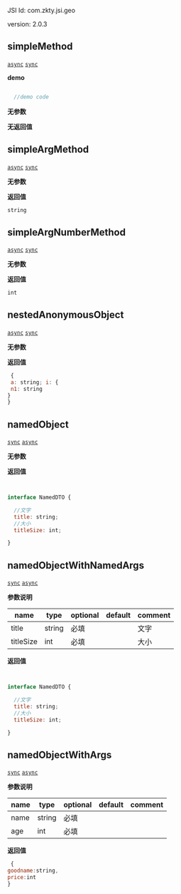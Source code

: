 

JSI Id: com.zkty.jsi.geo

version: 2.0.3



## simpleMethod
[`async`](/docs/modules/模块-规范?id=jsi-调用) [`sync`](/docs/modules/模块-规范?id=jsi-调用)


**demo**
``` js

  //demo code

``` 

**无参数**

**无返回值**



## simpleArgMethod
[`async`](/docs/modules/模块-规范?id=jsi-调用) [`sync`](/docs/modules/模块-规范?id=jsi-调用)



**无参数**

**返回值**
``` js
string
``` 



## simpleArgNumberMethod
[`async`](/docs/modules/模块-规范?id=jsi-调用) [`sync`](/docs/modules/模块-规范?id=jsi-调用)



**无参数**

**返回值**
``` js
int
``` 



## nestedAnonymousObject
[`async`](/docs/modules/模块-规范?id=jsi-调用) [`sync`](/docs/modules/模块-规范?id=jsi-调用)



**无参数**

**返回值**
``` js
 {
 a: string; i: {
 n1: string 
} 
}
``` 



## namedObject
[`sync`](/docs/modules/模块-规范?id=jsi-调用) [`async`](/docs/modules/模块-规范?id=jsi-调用)



**无参数**

**返回值**
``` js


interface NamedDTO {

  //文字
  title: string;
  //大小
  titleSize: int;

}
``` 



## namedObjectWithNamedArgs
[`sync`](/docs/modules/模块-规范?id=jsi-调用) [`async`](/docs/modules/模块-规范?id=jsi-调用)



**参数说明**

| name                        | type      | optional | default   | comment  |
| --------------------------- | --------- | -------- | --------- |--------- |
| title | string | 必填 |  | 文字 |
| titleSize | int | 必填 |  | 大小 |
**返回值**
``` js


interface NamedDTO {

  //文字
  title: string;
  //大小
  titleSize: int;

}
``` 



## namedObjectWithArgs
[`sync`](/docs/modules/模块-规范?id=jsi-调用) [`async`](/docs/modules/模块-规范?id=jsi-调用)



**参数说明**

| name                        | type      | optional | default   | comment  |
| --------------------------- | --------- | -------- | --------- |--------- |
| name | string | 必填 |  |  |
| age | int | 必填 |  |  |
**返回值**
``` js
 {
goodname:string,
price:int
}
``` 


    